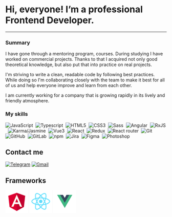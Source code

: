 # Hi, everyone! I’m a professional Frontend Developer.

***

### Summary

I have gone through a mentoring program, courses. During studying I have worked
on commercial projects. Thanks to that I acquired not only good theoretical knowledge,
but also put that into practice on real projects.

I'm striving to write a clean, readable code by following best practices. While doing so I'm
collaborating closely with the team to make it best for all of us and help everyone improve
and learn from each other.

I am currently working for a company that is growing rapidly in its lively and friendly atmosphere.

### My skills

![JavaScript](https://img.shields.io/badge/JavaScript-F7DF1E?style=for-the-badge&logo=javascript&logoColor=black)&nbsp;
![Typescript](https://img.shields.io/badge/TypeScript-007ACC?style=for-the-badge&logo=typescript&logoColor=white)&nbsp;
![HTML5](https://img.shields.io/badge/HTML5-E34F26?style=for-the-badge&logo=html5&logoColor=white)&nbsp;
![CSS3](https://img.shields.io/badge/CSS3-1572B6?style=for-the-badge&logo=css3&logoColor=white)&nbsp;
![Sass](https://img.shields.io/badge/Sass-CC6699?style=for-the-badge&logo=sass&logoColor=white)&nbsp;
![Angular](https://img.shields.io/badge/Angular-DD0031?style=for-the-badge&logo=angular&logoColor=white)&nbsp;
![RxJS](https://img.shields.io/badge/RxJS-B7178C?style=for-the-badge&logo=ReactiveX&logoColor=white)&nbsp;
![Karma/Jasmine](https://img.shields.io/badge/Jasmine-8A4182?style=for-the-badge&logo=Jasmine&logoColor=white)&nbsp;
![Vue3](https://img.shields.io/badge/Vue3-4FC08D?style=for-the-badge&logo=Vue.js&logoColor=white)&nbsp;
![React](https://img.shields.io/badge/React-20232A?style=for-the-badge&logo=react&logoColor=61DAFB)&nbsp;
![Redux](https://img.shields.io/badge/Redux-593D88?style=for-the-badge&logo=redux&logoColor=white)&nbsp;
![React router](https://img.shields.io/badge/React_Router-CA4245?style=for-the-badge&logo=react-router&logoColor=white)&nbsp;
![Git](https://img.shields.io/badge/Git-F05032?style=for-the-badge&logo=Git&logoColor=white)&nbsp;
![GitHub](https://img.shields.io/badge/GitHub-F0F0F0?style=for-the-badge&logo=GitHub&logoColor=black)&nbsp;
![GitLab](https://img.shields.io/badge/GitLab-F0F0F0?style=for-the-badge&logo=GitLab&logoColor=orange)&nbsp;
![npm](https://img.shields.io/badge/npm-CB3837?style=for-the-badge&logo=npm&logoColor=white)&nbsp;
![Jira](https://img.shields.io/badge/Jira-0052CC?style=for-the-badge&logo=Jira&logoColor=white)&nbsp;
![Figma](https://img.shields.io/badge/Figma-F24E1E?style=for-the-badge&logo=figma&logoColor=white)&nbsp;
![Photoshop](https://img.shields.io/badge/Photoshop-31A8FF?style=for-the-badge&logo=AdobePhotoshop&logoColor=white)&nbsp;

## Contact me

[![Telegram](https://img.shields.io/badge/Telegram-2CA5E0?style=for-the-badge&logo=telegram&logoColor=white)](https://t.me/artyom_kuzkov)
[![Gmail](https://img.shields.io/badge/Gmail-D14836?style=for-the-badge&logo=gmail&logoColor=white)](mailto:fl.artyom.kuzkov@gmail.com)

## Frameworks

[![Angular](https://raw.githubusercontent.com/kuzkov/kuzkov/main/assets/angular.png)](#)
[![React](https://raw.githubusercontent.com/kuzkov/kuzkov/main/assets/react.png)](#)
[![Vue](https://raw.githubusercontent.com/kuzkov/kuzkov/main/assets/vue.png)](#)

